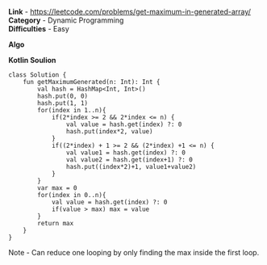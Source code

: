 **Link** - https://leetcode.com/problems/get-maximum-in-generated-array/<br>
**Category** - Dynamic Programming <br>
**Difficulties** - Easy <br>

**Algo** <br>

**Kotlin Soulion** <br>
```
class Solution {
    fun getMaximumGenerated(n: Int): Int {
        val hash = HashMap<Int, Int>()
        hash.put(0, 0)
        hash.put(1, 1)
        for(index in 1..n){
            if(2*index >= 2 && 2*index <= n) {
                val value = hash.get(index) ?: 0
                hash.put(index*2, value)
            }
            if((2*index) + 1 >= 2 && (2*index) +1 <= n) {
                val value1 = hash.get(index) ?: 0
                val value2 = hash.get(index+1) ?: 0
                hash.put((index*2)+1, value1+value2)
            }
        }
        var max = 0
        for(index in 0..n){
            val value = hash.get(index) ?: 0
            if(value > max) max = value
        }
        return max
    }
}
```
Note - Can reduce one looping by only finding the max inside the first loop.
